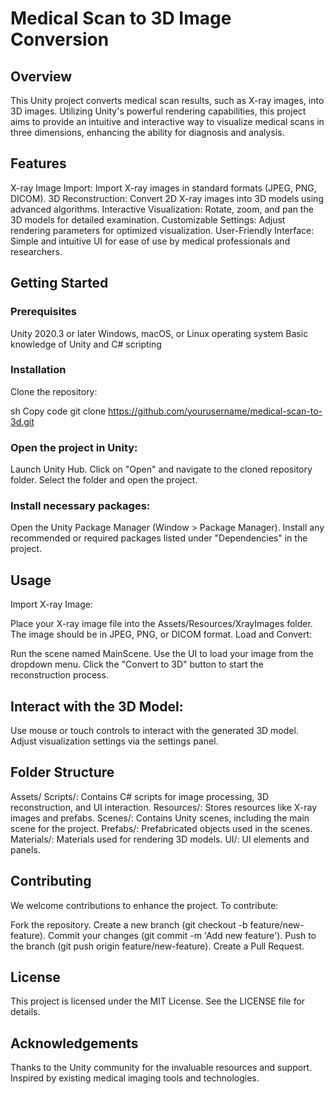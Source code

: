 # Medical Scan to 3D Image Conversion

## Overview
This Unity project converts medical scan results, such as X-ray images, into 3D images. Utilizing Unity's powerful rendering capabilities, this project aims to provide an intuitive and interactive way to visualize medical scans in three dimensions, enhancing the ability for diagnosis and analysis.

## Features
X-ray Image Import: Import X-ray images in standard formats (JPEG, PNG, DICOM).
3D Reconstruction: Convert 2D X-ray images into 3D models using advanced algorithms.
Interactive Visualization: Rotate, zoom, and pan the 3D models for detailed examination.
Customizable Settings: Adjust rendering parameters for optimized visualization.
User-Friendly Interface: Simple and intuitive UI for ease of use by medical professionals and researchers.

## Getting Started

### Prerequisites
Unity 2020.3 or later
Windows, macOS, or Linux operating system
Basic knowledge of Unity and C# scripting

### Installation
Clone the repository:

sh
Copy code
git clone https://github.com/yourusername/medical-scan-to-3d.git

### Open the project in Unity:

Launch Unity Hub.
Click on "Open" and navigate to the cloned repository folder.
Select the folder and open the project.

### Install necessary packages:

Open the Unity Package Manager (Window > Package Manager).
Install any recommended or required packages listed under "Dependencies" in the project.
## Usage
Import X-ray Image:

Place your X-ray image file into the Assets/Resources/XrayImages folder.
The image should be in JPEG, PNG, or DICOM format.
Load and Convert:

Run the scene named MainScene.
Use the UI to load your image from the dropdown menu.
Click the "Convert to 3D" button to start the reconstruction process.

## Interact with the 3D Model:

Use mouse or touch controls to interact with the generated 3D model.
Adjust visualization settings via the settings panel.

## Folder Structure
Assets/
Scripts/: Contains C# scripts for image processing, 3D reconstruction, and UI interaction.
Resources/: Stores resources like X-ray images and prefabs.
Scenes/: Contains Unity scenes, including the main scene for the project.
Prefabs/: Prefabricated objects used in the scenes.
Materials/: Materials used for rendering 3D models.
UI/: UI elements and panels.

## Contributing
We welcome contributions to enhance the project. To contribute:

Fork the repository.
Create a new branch (git checkout -b feature/new-feature).
Commit your changes (git commit -m 'Add new feature').
Push to the branch (git push origin feature/new-feature).
Create a Pull Request.

## License
This project is licensed under the MIT License. See the LICENSE file for details.

## Acknowledgements
Thanks to the Unity community for the invaluable resources and support.
Inspired by existing medical imaging tools and technologies.
